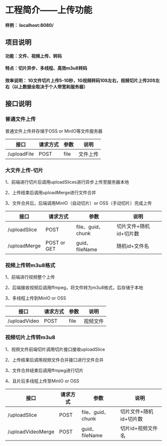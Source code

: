# 工程简介——上传功能
#### 样例： localhost:8080/
## 项目说明
#### 功能：文件、视频上传、转码
#### 特点：切片异步、多线程、高效m3u8转码
#### 效率说明： 1G文件切片上传5-10秒，1G视频转码10S左右，视频切片上传20S左右（以上数据全取决于个人带宽和服务器）

## 接口说明
### 普通文件上传
普通文件上传并存储于OSS or MinIO等文件服务器

|接口|请求方式|参数|说明|
|----|----|----|----|
|/uploadFile|POST|file|文件上传|

### 大文件上传-切片
1、前端进行切片后调用uploadSlices进行异步上传至服务器本地

2、上传结束后调用uploadMerge进行文件合并

3、文件合并后，后端调用MinIO（自动切片）or OSS（手动切片）完成上传


|接口|请求方式|参数|说明|
|----|----|----|----|
|/uploadSlice|POST|file、guid、chunk|切片文件+随机id+切片数|
|/uploadMerge|POST or GET|guid、fileName|随机id+文件名|


### 视频上传转m3u8格式
1、前端进行视频整个上传

2、后端接收视频后调用ffmpeg，将文件转为m3u8格式，后存储于本地

3、多线程上传到MinIO or OSS

|接口|请求方式|参数|说明|
|----|----|----|----|
|/uploadVideo|POST|file|视频文件|

### 视频切片上传转m3u8
1、视频文件前端切片调用切片接口接收uploadSlice

2、上传结束后调用视频文件合并接口进行文件合并

3、文件合并结束后调用ffmpeg进行切片

4、且片后多线程上传至MinIO or OSS


|接口|请求方式|参数|说明|
|----|----|----|----|
|/uploadSlice|POST|file、guid、chunk|切片文件+随机id+切片数|
|/uploadVideoMerge|POST|guid、fileName|切片id+视频文件名|



